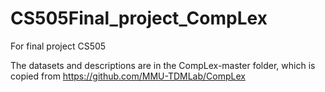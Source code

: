 # CS505Final_project_CompLex
For final project CS505

The datasets and descriptions are in the CompLex-master folder, which is copied from https://github.com/MMU-TDMLab/CompLex